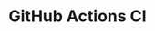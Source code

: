 # GitHub Actions CI













































































































































































































































































































































































































































































































































































































































































































































































































































































































































































































































































































































































































































































































































































































































































































































































































































































































































































































































































































































































































































































































































































































































































































































































































































































































































































































































































































































































































































































































































































































































































































































































































































































































































































































































































































































































































































































































































































































































